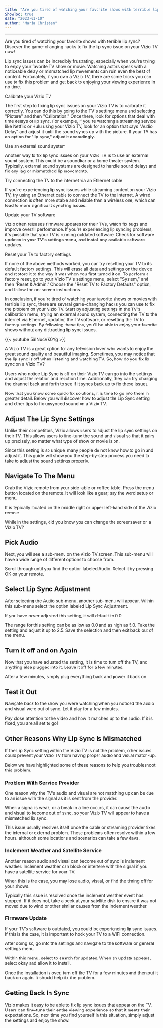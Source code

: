 ```yaml
---
title: "Are you tired of watching your favorite shows with terrible lip sync? Discover the game-changing hacks to fix the lip sync issue on your Vizio TV now!"
ShowToc: true 
date: "2023-01-10"
author: "Maria Christen"
---
```

*****
Are you tired of watching your favorite shows with terrible lip sync? Discover the game-changing hacks to fix the lip sync issue on your Vizio TV now!

Lip sync issues can be incredibly frustrating, especially when you're trying to enjoy your favorite TV show or movie. Watching actors speak with a noticeable delay or mismatched lip movements can ruin even the best of content. Fortunately, if you own a Vizio TV, there are some tricks you can use to fix this problem and get back to enjoying your viewing experience in no time.

Calibrate your Vizio TV

The first step to fixing lip sync issues on your Vizio TV is to calibrate it correctly. You can do this by going to the TV's settings menu and selecting "Picture" and then "Calibration." Once there, look for options that deal with time delays or lip sync. For example, if you're watching a streaming service like Netflix or Hulu using your Vizio TV, look for an option that says "Audio Delay" and adjust it until the sound syncs up with the picture. If your TV has an option for "lip sync," adjust it accordingly.

Use an external sound system

Another way to fix lip sync issues on your Vizio TV is to use an external sound system. This could be a soundbar or a home theater system. Typically, external sound systems are designed to handle sound delays and fix any lag or mismatched lip movements.

Try connecting the TV to the internet via an Ethernet cable

If you're experiencing lip sync issues while streaming content on your Vizio TV, try using an Ethernet cable to connect the TV to the internet. A wired connection is often more stable and reliable than a wireless one, which can lead to more significant synching issues.

Update your TV software

Vizio often releases firmware updates for their TVs, which fix bugs and improve overall performance. If you're experiencing lip syncing problems, it's possible that your TV is running outdated software. Check for software updates in your TV's settings menu, and install any available software updates.

Reset your TV to factory settings

If none of the above methods worked, you can try resetting your TV to its default factory settings. This will erase all data and settings on the device and restore it to the way it was when you first turned it on. To perform a factory reset, go to your Vizio TV's settings menu, select "System," and then "Reset & Admin." Choose the "Reset TV to Factory Defaults" option, and follow the on-screen instructions.

In conclusion, if you're tired of watching your favorite shows or movies with terrible lip sync, there are several game-changing hacks you can use to fix the problem on your Vizio TV. Start by adjusting settings in the TV's calibration menu, trying an external sound system, connecting the TV to the internet via Ethernet, updating the TV software, or resetting the TV to factory settings. By following these tips, you'll be able to enjoy your favorite shows without any distracting lip sync issues.

{{< youtube 56INucVK0Yg >}} 



A Vizio TV is a great option for any television lover who wants to enjoy the great sound quality and beautiful imaging. Sometimes, you may notice that the lip sync is off when listening and watching TV. So, how do you fix lip sync on a Vizio TV?
 
Users who notice Lip Sync is off on their Vizio TV can go into the settings and adjust the relation and reaction time. Additionally, they can try changing the channel back and forth to see if it syncs back up to fix these issues.
 
Now that you know some quick-fix solutions, it is time to go into them in greater detail. Below you will discover how to adjust the Lip Sync setting and other tips to fix unsynced sound on a Vizio TV.
 
## Adjust The Lip Sync Settings
 
Unlike their competitors, Vizio allows users to adjust the lip sync settings on their TV. This allows users to fine-tune the sound and visual so that it pairs up precisely, no matter what type of show or movie is on. 
 
Since this setting is so unique, many people do not know how to go in and adjust it. This guide will show you the step-by-step process you need to take to adjust the sound settings properly.
 
## Navigate To The Menu
 
Grab the Vizio remote from your side table or coffee table. Press the menu button located on the remote. It will look like a gear; say the word setup or menu. 
 
It is typically located on the middle right or upper left-hand side of the Vizio remote.
 
While in the settings, did you know you can change the screensaver on a Vizio TV?
 
## Pick Audio
 
Next, you will see a sub-menu on the Vizio TV screen. This sub-menu will have a wide range of different options to choose from. 
 
Scroll through until you find the option labeled Audio. Select it by pressing OK on your remote.
 
## Select Lip Sync Adjustment
 
After selecting the Audio sub-menu, another sub-menu will appear. Within this sub-menu select the option labeled Lip Sync Adjustment. 
 
If you have never adjusted this setting, it will default to 0.0. 
 
The range for this setting can be as low as 0.0 and as high as 5.0. Take the setting and adjust it up to 2.5. Save the selection and then exit back out of the menu.
 
## Turn it off and on Again
 
Now that you have adjusted the setting, it is time to turn off the TV, and anything else plugged into it. Leave it off for a few minutes. 
 
After a few minutes, simply plug everything back and power it back on.
 
## Test it Out
 
Navigate back to the show you were watching when you noticed the audio and visual were out of sync. Let it play for a few minutes. 
 
Pay close attention to the video and how it matches up to the audio. If it is fixed, you are all set to go!
 
## Other Reasons Why Lip Sync is Mismatched
 
If the Lip Sync setting within the Vizio TV is not the problem, other issues could prevent your Vizio TV from having proper audio and visual match-up. 
 
Below we have highlighted some of these reasons to help you troubleshoot this problem.
 
### Problem With Service Provider
 
One reason why the TV’s audio and visual are not matching up can be due to an issue with the signal as it is sent from the provider. 
 
When a signal is weak, or a break in a line occurs, it can cause the audio and visual to become out of sync, so your Vizio TV will appear to have a mismatched lip sync.
 
This issue usually resolves itself once the cable or streaming provider fixes the internal or external problem. These problems often resolve within a few hours, although some locations and scenarios can take a few days.
 
### Inclement Weather and Satellite Service
 
Another reason audio and visual can become out of sync is inclement weather. Inclement weather can block or interfere with the signal if you have a satellite service for your TV. 
 
When this is the case, you may lose audio, visual, or find the timing off for your shows.
 
Typically this issue is resolved once the inclement weather event has stopped. If it does not, take a peek at your satellite dish to ensure it was not moved due to wind or other similar causes from the inclement weather.
 
### Firmware Update
 
If your TV’s software is outdated, you could be experiencing lip sync issues. If this is the case, it is important to hook your TV to a WiFi connection. 
 
After doing so, go into the settings and navigate to the software or general settings menu.
 
Within this menu, select to search for updates. When an update appears, select okay and allow it to install. 
 
Once the installation is over, turn off the TV for a few minutes and then put it back on again. It should help fix the problem.
 
## Getting Back In Sync
 
Vizio makes it easy to be able to fix lip sync issues that appear on the TV. Users can fine-tune their entire viewing experience so that it meets their expectations. So, next time you find yourself in this situation, simply adjust the settings and enjoy the show.




